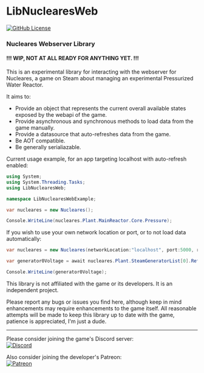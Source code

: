 [//]: # (GNU Terry Pratchett)
# LibNuclearesWeb
[![GitHub License](https://img.shields.io/github/license/ggppjj/LibNuclearesWeb)](./LICENSE )
### Nucleares Webserver Library
#### !!! WIP, NOT AT ALL READY FOR ANYTHING YET. !!!

This is an experimental library for interacting with the webserver for Nucleares, a game on Steam about managing an experimental Pressurized Water Reactor.

It aims to:

* Provide an object that represents the current overall available states exposed by the webapi of the game.
* Provide asynchronous and synchronous methods to load data from the game manually.
* Provide a datasource that auto-refreshes data from the game.
* Be AOT compatible.
* Be generally serialiazable.

Current usage example, for an app targeting localhost with auto-refresh enabled:
```csharp
using System;
using System.Threading.Tasks;
using LibNuclearesWeb;

namespace LibNuclearesWebExample;

var nucleares = new Nucleares();

Console.WriteLine(nucleares.Plant.MainReactor.Core.Pressure);

```

If you wish to use your own network location or port, or to not load data automatically:
```csharp
var nucleares = new Nucleares(networkLocation:"localhost", port:5000, refreshAutomatically:false);

var generator0Voltage = await nucleares.Plant.SteamGeneratorList[0].RefreshAllDataAsync().ActivePowerV;

Console.WriteLine(generator0Voltage);
```

This library is not affiliated with the game or its developers. It is an independent project.

Please report any bugs or issues you find here, although keep in mind enhancements may require enhancements to the game itself. All reasonable attempts will be made to keep this library up to date with the game, patience is appreciated, I'm just a dude.

---
Please consider joining the game's Discord server:  
[![Discord](https://img.shields.io/badge/Nucleares-5865F2?style=for-the-badge&logo=discord&logoColor=white)](https://discord.gg/nucleares) 


Also consider joining the developer's Patreon:  
[![Patreon](https://img.shields.io/badge/Nucleares-F96854?style=for-the-badge&logo=patreon&logoColor=white)](https://www.patreon.com/Nucleares)
